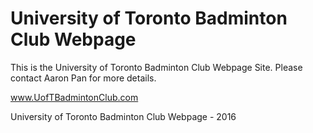 # University of Toronto Badminton Club Webpage

This is the University of Toronto Badminton Club Webpage Site. Please contact Aaron Pan for more details.

www.UofTBadmintonClub.com

University of Toronto Badminton Club Webpage - 2016
